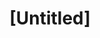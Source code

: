 ---
pid: WS136
title: "[Untitled]"
location_transcription: 6th + Washington Square
zipcode: '19106'
outside_phl: 
neighborhood: Society Hill,Old City
age: '58'
age_range: 50-59
instagram: 
image_file_name: WS_136.jpg
proposal_transcription: |-
  1. Black Revolutionary War soldier monument
  2. Thaddeus Kosciuszko monument
  3. Animated revolution monument
topic: African Americans,Armed Forces,Figure,History
topic_summary: 0, 0, 0, 0
type: Sculpture Statue,Memorial
keywords_other: revolutionary war, thaddeus kosciuszko, military, revolution
credit: Carl Rolder
image_labels: 
twitter: 
facebook: 
permalink: "/monuments/ws136/"
layout: item-page
---